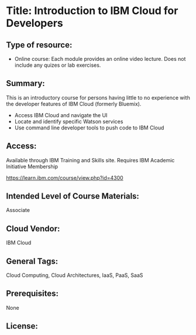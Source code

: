 # Title:   Introduction to IBM Cloud for Developers

## Type of resource:
* Online course: 
Each module provides an online video lecture.
Does not include any quizes or lab exercises.


## Summary: 
This is an introductory course for persons having little to no experience with the developer 
features of IBM Cloud (formerly Bluemix).  
 
* Access IBM Cloud and navigate the UI
* Locate and identify specific Watson services
* Use command line developer tools to push code to IBM Cloud

 
## Access: 

Available through IBM Training and Skills site. 
Requires IBM Academic Initiative Membership
   
   https://learn.ibm.com/course/view.php?id=4300

## Intended Level of Course Materials: 
   Associate

##  Cloud Vendor: 
   IBM Cloud

## General Tags: 
   Cloud Computing, Cloud Architectures, IaaS, PaaS, SaaS

## Prerequisites: 
   None

## License: 
